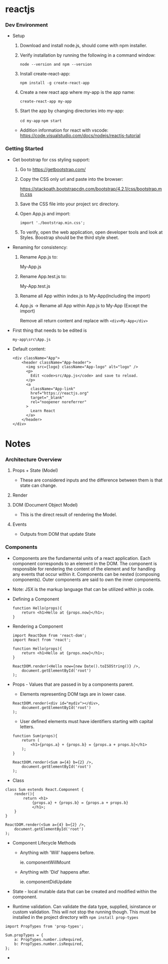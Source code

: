 # reactjs

### Dev Environment
* Setup
    1. Download and install node.js, should come with npm installer.
    2. Verify installation by running the following in a command window:

        `node --version and npm --version`

    3. Install create-react-app:

        `npm install -g create-react-app`

    4. Create a new react app where my-app is the app name:

        `create-react-app my-app`

    5. Start the app by changing directories into my-app:

        `cd my-app`
        `npm start`

    * Addition information for react with vscode: https://code.visualstudio.com/docs/nodejs/reactjs-tutorial

### Getting Started
* Get bootstrap for css styling support:
    1. Go to https://getbootstrap.com/

    2. Copy the CSS only url and paste into the browser:

        https://stackpath.bootstrapcdn.com/bootstrap/4.2.1/css/bootstrap.min.css

    3. Save the CSS file into your project src directory.

    4. Open App.js and import:

        `import './bootstrap.min.css';`

    5. To verify, open the web application, open developer tools and look at Styles. Boostrap should be the third style sheet.

* Renaming for consistency:
    1. Rename App.js to:

        My-App.js

    2. Rename App.test.js to:
        
        My-App.test.js

    3. Rename all App within index.js to My-App(Including the import)

    4. App.js -> Rename all App within App.js to My-App (Except the import)
    
        Remove all return content and replace with `<div>My-App</div>`

* First thing that needs to be edited is

    `my-app\src\App.js`

* Default content:

    ```
    <div className="App">
        <header className="App-header">
          <img src={logo} className="App-logo" alt="logo" />
          <p>
            Edit <code>src/App.js</code> and save to reload.
          </p>
          <a
            className="App-link"
            href="https://reactjs.org"
            target="_blank"
            rel="noopener noreferrer"
          >
            Learn React
          </a>
        </header>
    </div>
    ```

# Notes

### Architecture Overview

1. Props + State (Model)

    * These are considered inputs and the difference between them is that state can change. 

2. Render

3. DOM (Document Object Model)

    * This is the direct result of rendering the Model.

4. Events

    * Outputs from DOM that update State

### Components

* Components are the fundamental units of a react application. Each component corresponds to an element in the DOM. The component is responsible for rendering the content of the element and for handling any events that occur within it. Components can be nested (composing components). Outer components are said to own the inner components.

* Note: JSX is the markup language that can be utilized within js code.

* Defining a Component

    ```
    function Hello(props){
        return <h1>Hello at {props.now}</h1>;
    }
    ```

* Rendering a Component

    ```
    import ReactDom from 'react-dom';
    import React from 'react';
    
    function Hello(props){
        return <h1>Hello at {props.now}</h1>;
    }    

    ReactDOM.render(<Hello now={new Date().toISOString()} />,
        document.getElementById('root')
    );
    ```

* Props - Values that are passed in by a components parent.

    * Elements representing DOM tags are in lower case. 

    ```
    ReactDOM.render(<div id="mydiv"></div>,
        document.getElementById('root')
    );
    ```

    * User defined elements must have identifiers starting with capital letters.

    ```
    function Sum(props){
        return (
            <h1>{props.a} + {props.b} = {props.a + props.b}</h1>
        );
    }

    ReactDOM.render(<Sum a={4} b={2} />,
        document.getElementById('root')
    );
    ```
* Class

```
class Sum extends React.Component {
    render(){
        return <h1>
            {props.a} + {props.b} = {props.a + props.b}
            </h1>;
    }
}

ReactDOM.render(<Sum a={4} b={2} />,
    document.getElementById('root')
);
```

* Component Lifecycle Methods

    * Anything with 'Will' happens before.

        ie. componentWillMount

    * Anything with 'Did' happens after.

        ie. componentDidUpdate

* State - local mutable data that can be created and modified within the component.

* Runtime validation. Can validate the data type, supplied, isinstance or custom validation. This will not stop the running though. This must be installed in the project directory with `npm install prop-types`

```
import PropTypes from 'prop-types';

Sum.propTypes = {
    a: PropTypes.number.isRequired,
    b: PropTypes.number.isRequired,
};
```

* 
